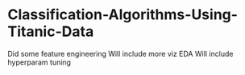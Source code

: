 # Classification-Algorithms-Using-Titanic-Data

Did some feature engineering
Will include more viz EDA
Will include hyperparam tuning
